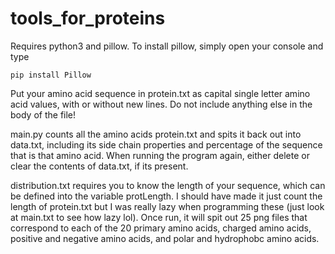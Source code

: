 # tools_for_proteins

Requires python3 and pillow. To install pillow, simply open your console and type 

```
pip install Pillow
```

Put your amino acid sequence in protein.txt as capital single letter amino acid values, with or without new lines. Do not include anything else in the body of the file! 

main.py counts all the amino acids protein.txt and spits it back out into data.txt, including its side chain properties and percentage of the sequence that is that amino acid. When running the program again, either delete or clear the contents of data.txt, if its present.

distribution.txt requires you to know the length of your sequence, which can be defined into the variable protLength. I should have made it just count the length of protein.txt but I was really lazy when programming these (just look at main.txt to see how lazy lol). Once run, it will spit out 25 png files that correspond to each of the 20 primary amino acids, charged amino acids, positive and negative amino acids, and polar and hydrophobc amino acids. 
